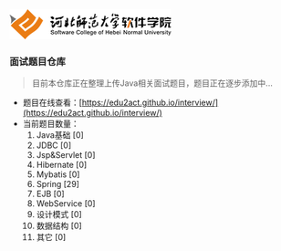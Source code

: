 ![河北师范大学软件学院](./images/logo.png)

### 面试题目仓库

>  目前本仓库正在整理上传Java相关面试题目，题目正在逐步添加中...

- 题目在线查看：[https://edu2act.github.io/interview/](https://edu2act.github.io/interview/)
- 当前题目数量：
	1. Java基础  [0]
	1. JDBC  [0]
	1. Jsp&Servlet  [0]
	1. Hibernate  [0]
	1. Mybatis  [0]
	1. Spring  [29]
	1. EJB  [0]
	1. WebService  [0]
	1. 设计模式  [0]
	1. 数据结构  [0]
	1. 其它  [0]

